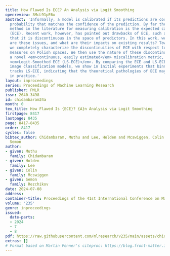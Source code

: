 ```yaml
---
title: How Flawed Is ECE? An Analysis via Logit Smoothing
openreview: 3McL91pE6x
abstract: 'Informally, a model is calibrated if its predictions are correct with a
  probability that matches the confidence of the prediction. By far the most common
  method in the literature for measuring calibration is the expected calibration error
  (ECE). Recent work, however, has pointed out drawbacks of ECE, such as the fact
  that it is discontinuous in the space of predictors. In this work, we ask: how fundamental
  are these issues, and what are their impacts on existing results? Towards this end,
  we completely characterize the discontinuities of ECE with respect to general probability
  measures on Polish spaces. We then use the nature of these discontinuities to motivate
  a novel <em>continuous, easily estimated</em> miscalibration metric, which we term
  <em>Logit-Smoothed ECE (LS-ECE)</em>. By comparing the ECE and LS-ECE of pre-trained
  image classification models, we show in initial experiments that binned ECE closely
  tracks LS-ECE, indicating that the theoretical pathologies of ECE may be avoidable
  in practice.'
layout: inproceedings
series: Proceedings of Machine Learning Research
publisher: PMLR
issn: 2640-3498
id: chidambaram24a
month: 0
tex_title: How Flawed Is {ECE}? {A}n Analysis via Logit Smoothing
firstpage: 8417
lastpage: 8435
page: 8417-8435
order: 8417
cycles: false
bibtex_author: Chidambaram, Muthu and Lee, Holden and Mcswiggen, Colin and Rezchikov,
  Semon
author:
- given: Muthu
  family: Chidambaram
- given: Holden
  family: Lee
- given: Colin
  family: Mcswiggen
- given: Semon
  family: Rezchikov
date: 2024-07-08
address:
container-title: Proceedings of the 41st International Conference on Machine Learning
volume: '235'
genre: inproceedings
issued:
  date-parts:
  - 2024
  - 7
  - 8
pdf: https://raw.githubusercontent.com/mlresearch/v235/main/assets/chidambaram24a/chidambaram24a.pdf
extras: []
# Format based on Martin Fenner's citeproc: https://blog.front-matter.io/posts/citeproc-yaml-for-bibliographies/
---
```

